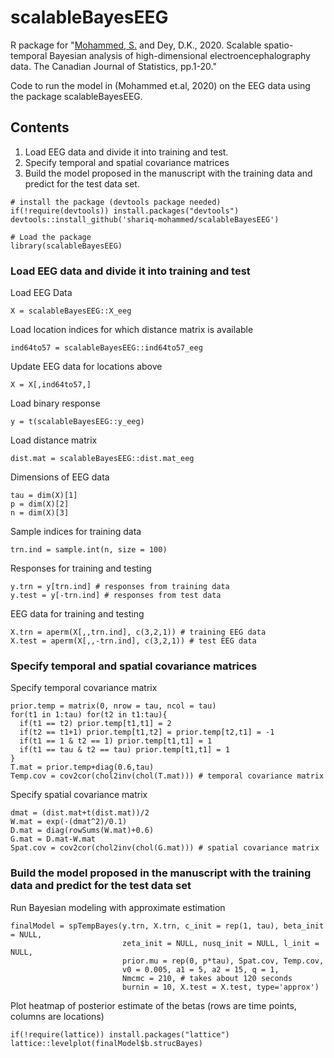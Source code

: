 # scalableBayesEEG

R package for "[Mohammed, S.](shariq-mohammed.github.io) and Dey, D.K., 2020. Scalable spatio-temporal Bayesian analysis of high-dimensional electroencephalography data. The Canadian Journal of Statistics, pp.1-20." <!--[https://doi.org/10.1002/sam.11477](https://doi.org/10.1002/sam.11477)"-->

Code to run the model in (Mohammed et.al, 2020) on the EEG data using the package scalableBayesEEG.

## Contents
1. Load EEG data and divide it into training and test.
2. Specify temporal and spatial covariance matrices
3. Build the model proposed in the manuscript with the training data and predict for the test data set.

```
# install the package (devtools package needed)
if(!require(devtools)) install.packages("devtools")
devtools::install_github('shariq-mohammed/scalableBayesEEG')

# Load the package
library(scalableBayesEEG)
```

### Load EEG data and divide it into training and test
Load EEG Data
```
X = scalableBayesEEG::X_eeg
```
Load location indices for which distance matrix is available
```
ind64to57 = scalableBayesEEG::ind64to57_eeg
```

Update EEG data for locations above
```
X = X[,ind64to57,]
```

Load binary response
```
y = t(scalableBayesEEG::y_eeg)
```

Load distance matrix
```
dist.mat = scalableBayesEEG::dist.mat_eeg
```
Dimensions of EEG data
```
tau = dim(X)[1]
p = dim(X)[2]
n = dim(X)[3]
```

Sample indices for training data
```
trn.ind = sample.int(n, size = 100)
```

Responses for training and testing
```
y.trn = y[trn.ind] # responses from training data
y.test = y[-trn.ind] # responses from test data

```
EEG data for training and testing
```
X.trn = aperm(X[,,trn.ind], c(3,2,1)) # training EEG data
X.test = aperm(X[,,-trn.ind], c(3,2,1)) # test EEG data
```

### Specify temporal and spatial covariance matrices

Specify temporal covariance matrix
```
prior.temp = matrix(0, nrow = tau, ncol = tau)
for(t1 in 1:tau) for(t2 in t1:tau){
  if(t1 == t2) prior.temp[t1,t1] = 2
  if(t2 == t1+1) prior.temp[t1,t2] = prior.temp[t2,t1] = -1
  if(t1 == 1 & t2 == 1) prior.temp[t1,t1] = 1
  if(t1 == tau & t2 == tau) prior.temp[t1,t1] = 1
}
T.mat = prior.temp+diag(0.6,tau)
Temp.cov = cov2cor(chol2inv(chol(T.mat))) # temporal covariance matrix
```

Specify spatial covariance matrix
```
dmat = (dist.mat+t(dist.mat))/2
W.mat = exp(-(dmat^2)/0.1)
D.mat = diag(rowSums(W.mat)+0.6)
G.mat = D.mat-W.mat
Spat.cov = cov2cor(chol2inv(chol(G.mat))) # spatial covariance matrix
```

### Build the model proposed in the manuscript with the training data and predict for the test data set

Run Bayesian modeling with approximate estimation
```
finalModel = spTempBayes(y.trn, X.trn, c_init = rep(1, tau), beta_init = NULL,
                         zeta_init = NULL, nusq_init = NULL, l_init = NULL,
                         prior.mu = rep(0, p*tau), Spat.cov, Temp.cov,
                         v0 = 0.005, a1 = 5, a2 = 15, q = 1,
                         Nmcmc = 210, # takes about 120 seconds
                         burnin = 10, X.test = X.test, type='approx')
```

Plot heatmap of posterior estimate of the betas (rows are time points, columns are locations)
```
if(!require(lattice)) install.packages("lattice")
lattice::levelplot(finalModel$b.strucBayes)
```
